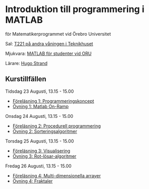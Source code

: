 # Introduktion till programmering i MATLAB
för Matematikerprogrammet vid Örebro Universitet

Sal: [T221 på andra våningen i Teknikhuset](https://use.mazemap.com/#v=1&center=15.249004,59.254194&zoom=18&zlevel=2&campusid=123&sharepoitype=poi&sharepoi=580271)

Mjukvara: [MATLAB för studenter vid ORU](https://www.oru.se/english/study/student-services/it-and-printing/it/software/matlab/)

Lärare: [Hugo Strand](https://www.oru.se/personal/hugo_strand)

## Kurstillfällen

Tidsdag 23 Augusti, 13.15 - 15.00
- [Föreläsning 1: Programmeringskoncept](https://nbviewer.jupyter.org/urls/git.oru.se/hosd/matlab-intro/-/raw/master/F%C3%B6rel%C3%A4sningar/F%C3%B6rel%C3%A4sning1.ipynb)
- [Övning 1: Matlab On-Ramp](https://se.mathworks.com/learn/tutorials/matlab-onramp.html)

Onsdag 24 Augusti, 13.15 - 15.00
- [Föreläsning 2: Procedurell programmering](https://nbviewer.jupyter.org/urls/git.oru.se/hosd/matlab-intro/-/raw/master/F%C3%B6rel%C3%A4sningar/F%C3%B6rel%C3%A4sning2.ipynb)
- [Övning 2: Sorteringsalgoritmer](https://nbviewer.jupyter.org/urls/git.oru.se/hosd/matlab-intro/-/raw/master/%C3%96vningar/%C3%96vning2.ipynb)

Torsdag 25 Augusti, 13.15 - 15.00
- [Föreläsning 3: Visualisering](https://nbviewer.jupyter.org/urls/git.oru.se/hosd/matlab-intro/-/raw/master/F%C3%B6rel%C3%A4sningar/F%C3%B6rel%C3%A4sning3.ipynb)
- [Övning 3: Rot-lösar-algoritmer](https://nbviewer.jupyter.org/urls/git.oru.se/hosd/matlab-intro/-/raw/master/%C3%96vningar/%C3%96vning3.ipynb)

Fredag 26 Augusti, 13.15 - 15.00
- [Föreläsning 4: Multi-dimensionella arrayer](https://nbviewer.jupyter.org/urls/git.oru.se/hosd/matlab-intro/-/raw/master/F%C3%B6rel%C3%A4sningar/F%C3%B6rel%C3%A4sning4.ipynb)
- [Övning 4: Fraktaler](https://nbviewer.jupyter.org/urls/git.oru.se/hosd/matlab-intro/-/raw/master/%C3%96vningar/%C3%96vning4.ipynb)

